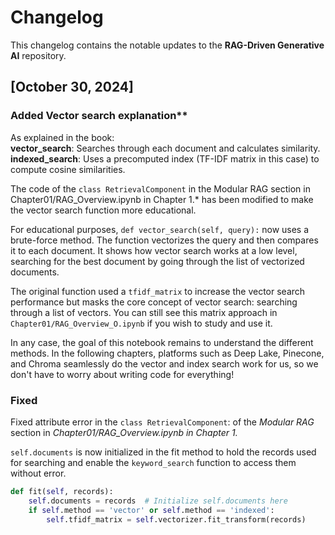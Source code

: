 # Changelog

This changelog contains the notable updates to the **RAG-Driven Generative AI** repository.



## [October 30, 2024]

### Added Vector search explanation**

As explained in the book:    
**vector_search**: Searches through each document and calculates similarity.     
**indexed_search**: Uses a precomputed index (TF-IDF matrix in this case) to compute cosine similarities.

The code of the `class RetrievalComponent` in the Modular RAG section in Chapter01/RAG_Overview.ipynb in Chapter 1.* has been modified to make the vector search function more educational.

For educational purposes,  `def vector_search(self, query):` now uses a brute-force method. The function vectorizes the query and then compares it to each document. It shows how vector search works at a low level, searching for the best document by going through the list of vectorized documents.

The original function used a `tfidf_matrix` to increase the vector search performance but masks the core concept of vector search: searching through a list of vectors. You can still see this matrix approach in `Chapter01/RAG_Overview_O.ipynb` if you wish to study and use it. 

In any case, the goal of this notebook remains to understand the different methods. In the following chapters, platforms such as Deep Lake, Pinecone, and Chroma seamlessly do the vector and index search work for us, so we don't have to worry about writing code for everything!


### Fixed
Fixed attribute error in the `class RetrievalComponent`: of the *Modular RAG* section in *Chapter01/RAG_Overview.ipynb in Chapter 1.*

`self.documents` is now initialized in the fit method to hold the records used for searching and enable the `keyword_search` function to access them without error.   

```python
def fit(self, records):
    self.documents = records  # Initialize self.documents here
    if self.method == 'vector' or self.method == 'indexed':
        self.tfidf_matrix = self.vectorizer.fit_transform(records)
```
    


